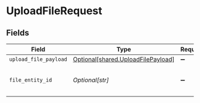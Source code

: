 # UploadFileRequest


## Fields

| Field                                                                          | Type                                                                           | Required                                                                       | Description                                                                    | Example                                                                        |
| ------------------------------------------------------------------------------ | ------------------------------------------------------------------------------ | ------------------------------------------------------------------------------ | ------------------------------------------------------------------------------ | ------------------------------------------------------------------------------ |
| `upload_file_payload`                                                          | [Optional[shared.UploadFilePayload]](../../models/shared/uploadfilepayload.md) | :heavy_minus_sign:                                                             | N/A                                                                            |                                                                                |
| `file_entity_id`                                                               | *Optional[str]*                                                                | :heavy_minus_sign:                                                             | file entity id                                                                 | ef7d985c-2385-44f4-9c71-ae06a52264f8                                           |